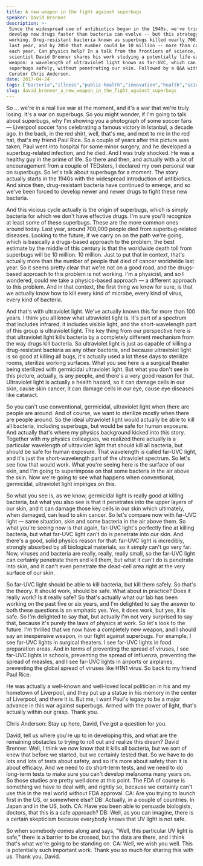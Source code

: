 ```yaml
---
title: A new weapon in the fight against superbugs
speaker: David Brenner
description: >-
 Since the widespread use of antibiotics began in the 1940s, we've tried to
 develop new drugs faster than bacteria can evolve -- but this strategy isn't
 working. Drug-resistant bacteria known as superbugs killed nearly 700,000 people
 last year, and by 2050 that number could be 10 million -- more than cancer kills
 each year. Can physics help? In a talk from the frontiers of science, radiation
 scientist David Brenner shares his work studying a potentially life-saving
 weapon: a wavelength of ultraviolet light known as far-UVC, which can kill
 superbugs safely, without penetrating our skin. Followed by a Q&A with TED
 Curator Chris Anderson.
date: 2017-04-24
tags: ["bacteria","illness","public-health","innovation","health","science","virus","medicine"]
slug: david_brenner_a_new_weapon_in_the_fight_against_superbugs
---
```


So ... we're in a real live war at the moment, and it's a war that we're truly losing.
It's a war on superbugs. So you might wonder, if I'm going to talk about superbugs, why I'm
showing you a photograph of some soccer fans — Liverpool soccer fans celebrating a famous
victory in Istanbul, a decade ago. In the back, in the red shirt, well, that's me, and
next to me in the red hat, that's my friend Paul Rice. So a couple of years after this
picture was taken, Paul went into hospital for some minor surgery, and he developed a
superbug-related infection, and he died. And I was truly shocked. He was a healthy guy in
the prime of life. So there and then, and actually with a lot of encouragement from a
couple of TEDsters, I declared my own personal war on superbugs. So let's talk about
superbugs for a moment. The story actually starts in the 1940s with the widespread
introduction of antibiotics. And since then, drug-resistant bacteria have continued to
emerge, and so we've been forced to develop newer and newer drugs to fight these new
bacteria.

And this vicious cycle actually is the origin of superbugs, which is simply bacteria for
which we don't have effective drugs. I'm sure you'll recognize at least some of these
superbugs. These are the more common ones around today. Last year, around 700,000 people
died from superbug-related diseases. Looking to the future, if we carry on on the path
we're going, which is basically a drugs-based approach to the problem, the best estimate
by the middle of this century is that the worldwide death toll from superbugs will be 10
million. 10 million. Just to put that in context, that's actually more than the number of
people that died of cancer worldwide last year. So it seems pretty clear that we're not on
a good road, and the drugs-based approach to this problem is not working. I'm a physicist,
and so I wondered, could we take a physics-based approach — a different approach to this
problem. And in that context, the first thing we know for sure, is that we actually know
how to kill every kind of microbe, every kind of virus, every kind of bacteria.

And that's with ultraviolet light. We've actually known this for more than 100 years. I
think you all know what ultraviolet light is. It's part of a spectrum that includes
infrared, it includes visible light, and the short-wavelength part of this group is
ultraviolet light. The key thing from our perspective here is that ultraviolet light kills
bacteria by a completely different mechanism from the way drugs kill bacteria. So
ultraviolet light is just as capable of killing a drug-resistant bacteria as any other
bacteria, and because ultraviolet light is so good at killing all bugs, it's actually used
a lot these days to sterilize rooms, sterilize working surfaces. What you see here is a
surgical theater being sterilized with germicidal ultraviolet light. But what you don't
see in this picture, actually, is any people, and there's a very good reason for that.
Ultraviolet light is actually a health hazard, so it can damage cells in our skin, cause
skin cancer, it can damage cells in our eye, cause eye diseases like cataract.

So you can't use conventional, germicidal, ultraviolet light when there are people are
around. And of course, we want to sterilize mostly when there are people around. So the
ideal ultraviolet light would actually be able to kill all bacteria, including superbugs,
but would be safe for human exposure. And actually that's where my physics background
kicked into this story. Together with my physics colleagues, we realized there actually is
a particular wavelength of ultraviolet light that should kill all bacteria, but should be
safe for human exposure. That wavelength is called far-UVC light, and it's just the
short-wavelength part of the ultraviolet spectrum. So let's see how that would work. What
you're seeing here is the surface of our skin, and I'm going to superimpose on that some
bacteria in the air above the skin. Now we're going to see what happens when conventional,
germicidal, ultraviolet light impinges on this.

So what you see is, as we know, germicidal light is really good at killing bacteria, but
what you also see is that it penetrates into the upper layers of our skin, and it can
damage those key cells in our skin which ultimately, when damaged, can lead to skin
cancer. So let's compare now with far-UVC light — same situation, skin and some bacteria in
the air above them. So what you're seeing now is that again, far-UVC light's perfectly
fine at killing bacteria, but what far-UVC light can't do is penetrate into our skin. And
there's a good, solid physics reason for that: far-UVC light is incredibly, strongly
absorbed by all biological materials, so it simply can't go very far. Now, viruses and
bacteria are really, really, really small, so the far-UVC light can certainly penetrate
them and kill them, but what it can't do is penetrate into skin, and it can't even
penetrate the dead-cell area right at the very surface of our skin.

So far-UVC light should be able to kill bacteria, but kill them safely. So that's the
theory. It should work, should be safe. What about in practice? Does it really work? Is it
really safe? So that's actually what our lab has been working on the past five or six
years, and I'm delighted to say the answer to both these questions is an emphatic yes.
Yes, it does work, but yes, it is safe. So I'm delighted to say that, but actually I'm not
very surprised to say that, because it's purely the laws of physics at work. So let's look
to the future. I'm thrilled that we now have a completely new weapon, and I should say an
inexpensive weapon, in our fight against superbugs. For example, I see far-UVC lights in
surgical theaters. I see far-UVC lights in food preparation areas. And in terms of
preventing the spread of viruses, I see far-UVC lights in schools, preventing the spread
of influenza, preventing the spread of measles, and I see far-UVC lights in airports or
airplanes, preventing the global spread of viruses like H1N1 virus. So back to my friend
Paul Rice.

He was actually a well-known and well-loved local politician in his and my hometown of
Liverpool, and they put up a statue in his memory in the center of Liverpool, and there it
is. But me, I want Paul's legacy to be a major advance in this war against superbugs.
Armed with the power of light, that's actually within our grasp. Thank you.

Chris Anderson: Stay up here, David, I've got a question for you.

David, tell us where you're up to in developing this, and what are the remaining obstacles
to trying to roll out and realize this dream? David Brenner: Well, I think we now know that
it kills all bacteria, but we sort of knew that before we started, but we certainly tested
that. So we have to do lots and lots of tests about safety, and so it's more about safety
than it is about efficacy. And we need to do short-term tests, and we need to do long-term
tests to make sure you can't develop melanoma many years on. So those studies are pretty
well done at this point. The FDA of course is something we have to deal with, and rightly
so, because we certainly can't use this in the real world without FDA approval. CA: Are you
trying to launch first in the US, or somewhere else? DB: Actually, in a couple of
countries. In Japan and in the US, both. CA: Have you been able to persuade biologists,
doctors, that this is a safe approach? DB: Well, as you can imagine, there is a certain
skepticism because everybody knows that UV light is not safe.

So when somebody comes along and says, "Well, this particular UV light is safe," there is
a barrier to be crossed, but the data are there, and I think that's what we're going to be
standing on. CA: Well, we wish you well. This is potentially such important work. Thank you
so much for sharing this with us. Thank you, David.

<!--
ad_duration=3.33
comment_count=43
event="TED2017"
external_start_time=0
has_talk_citation=0
intro_duration=11.82
is_subtitle_required="False"
is_talk_featured="True"
language="en"
language_swap="False"
native_language="en"
number_of_related_talks=6
number_of_speakers=1
number_of_subtitled_videos=20
number_of_tags=8
number_of_talk_download_languages=20
number_of_talk_more_resources=0
number_of_talk_recommendations=1
number_of_talks_take_actions=2
post_ad_duration=0.83
published_timestamp="2017-12-14 15:42:19"
recording_date="2017-04-24"
speaker_description="Radiation scientist"
speaker_is_published=1
speaker_name="David Brenner"
talk_more_resources=[]
talk_name="A new weapon in the fight against superbugs"
talk_recommendations_blurb="Further reading curated by David Brenner"
talks_tags=["bacteria","illness","public-health","innovation","health","science","virus","medicine"]
url_audio="https://download.ted.com/talks/DavidBrenner_2017.mp3?apikey=acme-roadrunner"
url_photo_speaker="https://pe.tedcdn.com/images/ted/a1cfafd149b5f251dc04f2ba76aa47339e5f311c_254x191.jpg"
url_photo_talk="https://s3.amazonaws.com/talkstar-photos/uploads/818d81cc-0ad0-44c0-8cc0-7b744cc625a0/DavidBrenner_2017-embed.jpg"
url_webpage="https://www.ted.com/talks/david_brenner_a_new_weapon_in_the_fight_against_superbugs"
video_type_name="TED Stage Talk"
-->